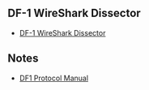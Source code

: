 ## DF-1 WireShark Dissector
- [DF-1 WireShark Dissector](/dissectors/packet-df1.c)

## Notes

- [DF1 Protocol Manual](https://literature.rockwellautomation.com/idc/groups/literature/documents/rm/1770-rm516_-en-p.pdf)

